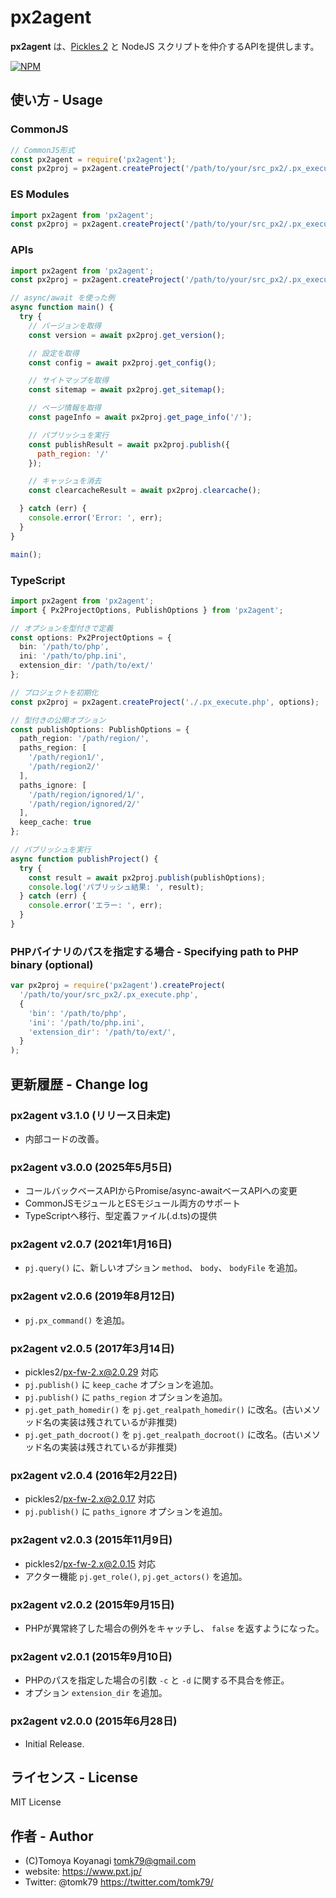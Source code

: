 # px2agent

__px2agent__ は、[Pickles 2](https://pickles2.com/) と NodeJS スクリプトを仲介するAPIを提供します。

[![NPM](https://nodei.co/npm/px2agent.png)](https://nodei.co/npm/px2agent/)



## 使い方 - Usage

### CommonJS

```js
// CommonJS形式
const px2agent = require('px2agent');
const px2proj = px2agent.createProject('/path/to/your/src_px2/.px_execute.php');
```

### ES Modules

```js
import px2agent from 'px2agent';
const px2proj = px2agent.createProject('/path/to/your/src_px2/.px_execute.php');
```

### APIs

```js
import px2agent from 'px2agent';
const px2proj = px2agent.createProject('/path/to/your/src_px2/.px_execute.php');

// async/await を使った例
async function main() {
  try {
    // バージョンを取得
    const version = await px2proj.get_version();

    // 設定を取得
    const config = await px2proj.get_config();

    // サイトマップを取得
    const sitemap = await px2proj.get_sitemap();

    // ページ情報を取得
    const pageInfo = await px2proj.get_page_info('/');

    // パブリッシュを実行
    const publishResult = await px2proj.publish({
      path_region: '/'
    });

    // キャッシュを消去
    const clearcacheResult = await px2proj.clearcache();

  } catch (err) {
    console.error('Error: ', err);
  }
}

main();
```

### TypeScript

```ts
import px2agent from 'px2agent';
import { Px2ProjectOptions, PublishOptions } from 'px2agent';

// オプションを型付きで定義
const options: Px2ProjectOptions = {
  bin: '/path/to/php',
  ini: '/path/to/php.ini',
  extension_dir: '/path/to/ext/'
};

// プロジェクトを初期化
const px2proj = px2agent.createProject('./.px_execute.php', options);

// 型付きの公開オプション
const publishOptions: PublishOptions = {
  path_region: '/path/region/',
  paths_region: [
    '/path/region1/',
    '/path/region2/'
  ],
  paths_ignore: [
    '/path/region/ignored/1/',
    '/path/region/ignored/2/'
  ],
  keep_cache: true
};

// パブリッシュを実行
async function publishProject() {
  try {
    const result = await px2proj.publish(publishOptions);
    console.log('パブリッシュ結果: ', result);
  } catch (err) {
    console.error('エラー: ', err);
  }
}
```

### PHPバイナリのパスを指定する場合 - Specifying path to PHP binary (optional)

```js
var px2proj = require('px2agent').createProject(
  '/path/to/your/src_px2/.px_execute.php',
  {
    'bin': '/path/to/php',
    'ini': '/path/to/php.ini',
    'extension_dir': '/path/to/ext/',
  }
);
```


## 更新履歴 - Change log

### px2agent v3.1.0 (リリース日未定)

- 内部コードの改善。

### px2agent v3.0.0 (2025年5月5日)

- コールバックベースAPIからPromise/async-awaitベースAPIへの変更
- CommonJSモジュールとESモジュール両方のサポート
- TypeScriptへ移行、型定義ファイル(.d.ts)の提供

### px2agent v2.0.7 (2021年1月16日)

- `pj.query()` に、新しいオプション `method`、 `body`、 `bodyFile` を追加。

### px2agent v2.0.6 (2019年8月12日)

- `pj.px_command()` を追加。

### px2agent v2.0.5 (2017年3月14日)

- pickles2/px-fw-2.x@2.0.29 対応
- `pj.publish()` に `keep_cache` オプションを追加。
- `pj.publish()` に `paths_region` オプションを追加。
- `pj.get_path_homedir()` を `pj.get_realpath_homedir()` に改名。(古いメソッド名の実装は残されているが非推奨)
- `pj.get_path_docroot()` を `pj.get_realpath_docroot()` に改名。(古いメソッド名の実装は残されているが非推奨)

### px2agent v2.0.4 (2016年2月22日)

- pickles2/px-fw-2.x@2.0.17 対応
- `pj.publish()` に `paths_ignore` オプションを追加。

### px2agent v2.0.3 (2015年11月9日)

- pickles2/px-fw-2.x@2.0.15 対応
- アクター機能 `pj.get_role()`, `pj.get_actors()` を追加。

###  px2agent v2.0.2 (2015年9月15日)

- PHPが異常終了した場合の例外をキャッチし、 `false` を返すようになった。

### px2agent v2.0.1 (2015年9月10日)

- PHPのパスを指定した場合の引数 `-c` と `-d` に関する不具合を修正。
- オプション `extension_dir` を追加。

### px2agent v2.0.0 (2015年6月28日)

- Initial Release.


## ライセンス - License

MIT License


## 作者 - Author

- (C)Tomoya Koyanagi <tomk79@gmail.com>
- website: <https://www.pxt.jp/>
- Twitter: @tomk79 <https://twitter.com/tomk79/>
